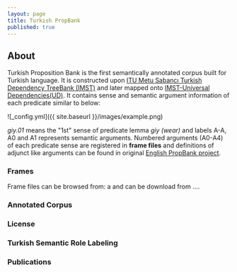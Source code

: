 ```yaml
---
layout: page
title: Turkish PropBank
published: true
---
```


## About

Turkish Proposition Bank is the first semantically annotated corpus built for Turkish language. It is constructed upon [ITU Metu Sabancı Turkish Dependency TreeBank (IMST)](http://tools.nlp.itu.edu.tr/Datasets) and later mapped onto [IMST-Universal Dependencies(UD)](http://universaldependencies.org/#tr). It contains sense and semantic argument information of each predicate similar to below:

![_config.yml]({{ site.baseurl }}/images/example.png)

_giy.01_ means the "1st" sense of predicate lemma _giy (wear)_ and labels A-A, A0 and A1 represents semantic arguments. Numbered arguments (A0-A4) of each predicate sense are registered in **frame files** and definitions of adjunct like arguments can be found in original [English PropBank project](http://propbank.github.io/).

### Frames

Frame files can be browsed from: a and can be download from ....

### Annotated Corpus

### License

### Turkish Semantic Role Labeling

### Publications



